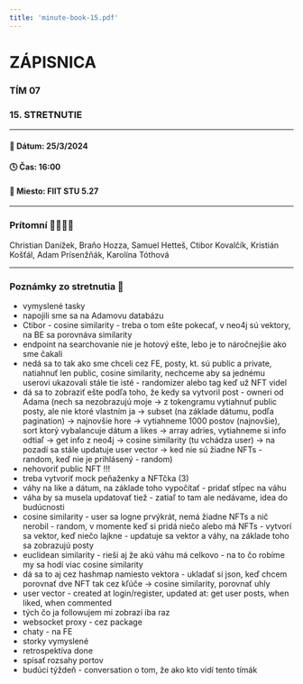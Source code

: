 ```yaml
---
title: 'minute-book-15.pdf'
---
```

# ZÁPISNICA

### TÍM 07

### 15. STRETNUTIE

--- 

#### 📆 Dátum: 25/3/2024

#### 🕓 Čas: 16:00

#### 📍 Miesto: FIIT STU 5.27

---

### Prítomní 👩‍👨‍👧‍👦

Christian Danížek, Braňo Hozza, Samuel Hetteš, Ctibor Kovalčík, Kristián Košťál, Adam Prísenžňák, Karolína Tóthová

 ---

### Poznámky zo stretnutia 📝
- vymyslené tasky
- napojili sme sa na Adamovu databázu
- Ctibor - cosine similarity - treba o tom ešte pokecať, v neo4j sú vektory, na BE sa porovnáva similarity
- endpoint na searchovanie nie je hotový ešte, lebo je to náročnejšie ako sme čakali
- nedá sa to tak ako sme chceli cez FE, posty, kt. sú public a private, natiahnuť len public, cosine similarity, nechceme aby sa jednému userovi ukazovali stále tie isté - randomizer alebo tag keď už NFT videl
- dá sa to zobraziť ešte podľa toho, že kedy sa vytvoril post - owneri od Adama (nech sa nezobrazujú moje -> z tokengramu vytiahnuť public posty, ale nie ktoré vlastním ja -> subset (na základe dátumu, podľa pagination) -> najnovšie hore -> vytiahneme 1000 postov (najnovšie), sort ktorý vybalancuje dátum a likes -> array adries, vytiahneme si info odtiaľ -> get info z neo4j -> cosine similarity (tu vchádza user) -> na pozadí sa stále updatuje user vector -> ked nie sú žiadne NFTs - random, keď nie je prihlásený - random)
- nehovoriť public NFT !!!
- treba vytvoriť mock peňaženky a NFTčka (3)
- váhy na like a dátum, na základe toho vypočítať - pridať stĺpec na váhu
- váha by sa musela updatovať tiež - zatiaľ to tam ale nedávame, idea do budúcnosti
- cosine similarity - user sa logne prvýkrát, nemá žiadne NFTs a nič nerobil - random, v momente keď si pridá niečo alebo má NFTs - vytvorí sa vektor, keď niečo lajkne - updatuje sa vektor a váhy, na základe toho sa zobrazujú posty
- euclidean similarity - rieši aj že akú váhu má celkovo - na to čo robíme my sa hodí viac cosine similarity
- dá sa to aj cez hashmap namiesto vektora - ukladať si json, keď chcem porovnať dve NFT tak cez kľúče -> cosine similarity, porovnať uhly
- user vector - created at login/register, updated at: get user posts, when liked, when commented
- tých čo ja followujem mi zobrazí iba raz
- websocket proxy - cez package
- chaty - na FE
- storky vymyslené
- retrospektíva done
- spísať rozsahy portov
- budúci týždeň - conversation o tom, že ako kto vidí tento tímák
